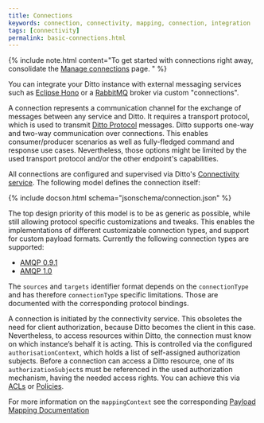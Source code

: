 ```yaml
---
title: Connections
keywords: connection, connectivity, mapping, connection, integration
tags: [connectivity]
permalink: basic-connections.html
---
```


  {%
    include note.html content="To get started with connections right away, consolidate the [Manage connections](connectivity-manage-connections.html) 
                               page. "
  %}

You can integrate your Ditto instance with external messaging services such as 
[Eclipse Hono](https://eclipse.org/hono/) or a [RabbitMQ](https://www.rabbitmq.com/) broker via custom "connections". 

A connection represents a communication channel for the exchange of messages between any service and Ditto. It 
requires a transport protocol, which is used to transmit [Ditto Protocol] messages. Ditto supports one-way and two-way
 communication over connections. This enables consumer/producer scenarios as well as fully-fledged command and response use cases. Nevertheless, those options might be limited by the used transport protocol and/or the other endpoint's 
 capabilities.
 
All connections are configured and supervised via Ditto's 
[Connectivity service](architecture-services-connectivity.html). The following model defines the connection itself:

{% include docson.html schema="jsonschema/connection.json" %}

The top design priority of this model is to be as generic as possible, while still allowing protocol specific 
customizations and tweaks. This enables the implementations of different customizable connection types, and support 
for custom payload formats. Currently the following connection types are supported:


* [AMQP 0.9.1](connectivity-protocol-bindings-amqp091.html)
* [AMQP 1.0](connectivity-protocol-bindings-amqp10.html)
 
 
The `sources` and `targets` identifier format depends on the `connectionType` and has therefore `connectionType` 
specific limitations. Those are documented with the corresponding protocol bindings.

A connection is initiated by the connectivity service. This obsoletes the need for client authorization, because 
Ditto becomes the client in this case. Nevertheless, to access resources within Ditto, the connection must know on 
which instance’s behalf it is acting. This is controlled via the configured `authorisationContext`, which holds a list of 
self-assigned authorization subjects. Before a connection can access a Ditto resource, one of its 
`authorizationSubject`s must be referenced in the used authorization mechanism, having the needed access rights. You 
can achieve this via [ACLs](basic-acl.html) or [Policies](basic-policy.html).

For more information on the `mappingContext` see the corresponding [Payload Mapping Documentation](connectivity-mapping.html)


[Connectivity API]: connectivity-overview.html
[Ditto Protocol]: protocol-overview.html
